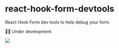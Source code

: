 # react-hook-form-devtools
React Hook Form dev tools to help debug your form.

🤹‍♂️ Under development 

<img src="https://user-images.githubusercontent.com/10513364/74109914-e7607200-4bdb-11ea-8a95-bffb4126dd8b.png" />
